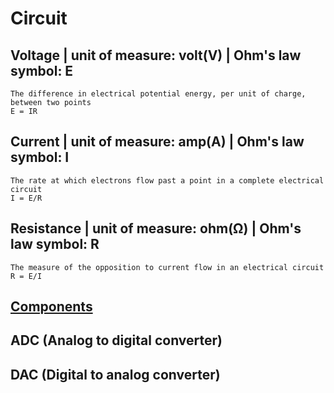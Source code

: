 # Circuit

## Voltage		| unit of measure: volt(V) |	 Ohm's law symbol: E
	The difference in electrical potential energy, per unit of charge, between two points
	E = IR

## Current		| unit of measure: amp(A) | 	Ohm's law symbol: I
	The rate at which electrons flow past a point in a complete electrical circuit
	I = E/R

## Resistance | unit of measure: ohm(Ω) | 	Ohm's law symbol: R
	The measure of the opposition to current flow in an electrical circuit
	R = E/I

## [Components](Components)
	
## ADC (Analog to digital converter)

## DAC (Digital to analog converter)
